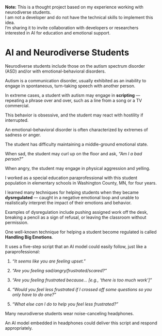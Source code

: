 **Note:** This is a thought project based on my experience working with neurodiverse students.  
I am not a developer and do not have the technical skills to implement this idea.  
I’m sharing it to invite collaboration with developers or researchers interested in AI for education and emotional support.

# AI and Neurodiverse Students

Neurodiverse students include those on the autism spectrum disorder (ASD) and/or with emotional-behavioral disorders.

Autism is a communication disorder, usually exhibited as an inability to engage in spontaneous, turn-taking speech with another person.

In extreme cases, a student with autism may engage in **scripting** — repeating a phrase over and over, such as a line from a song or a TV commercial.

This behavior is obsessive, and the student may react with hostility if interrupted.

An emotional-behavioral disorder is often characterized by extremes of sadness or anger.

The student has difficulty maintaining a middle-ground emotional state.

When sad, the student may curl up on the floor and ask, _“Am I a bad person?”_

When angry, the student may engage in physical aggression and yelling.

I worked as a special education paraprofessional with this student population in elementary schools in Washington County, MN, for four years.

I learned many techniques for helping students when they became **dysregulated** — caught in a negative emotional loop 
and unable to realistically interpret the impact of their emotions and behavior.

Examples of dysregulation include pushing assigned work off the desk, breaking a pencil as a sign of refusal, or leaving the classroom without permission.

One well-known technique for helping a student become regulated is called **Handling Big Emotions**.

It uses a five-step script that an AI model could easily follow, just like a paraprofessional:

1. _“It seems like you are feeling upset.”_

2. _“Are you feeling sad/angry/frustrated/scared?”_

3. _“Are you feeling frustrated because… [e.g., ‘there is too much work’]”_

4. _“Would you feel less frustrated if I crossed off some questions so you only have to do one?”_

5. _“What else can I do to help you feel less frustrated?”_

Many neurodiverse students wear noise-canceling headphones.

An AI model embedded in headphones could deliver this script and respond appropriately.
